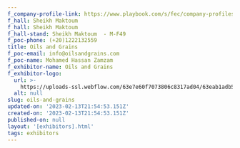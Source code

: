 ```yaml
---
f_company-profile-link: https://www.playbook.com/s/fec/company-profiles
f_hall: Sheikh Maktoum
f_hall: Sheikh Maktoum
f_hall-stand: Sheikh Maktoum  - M-F49
f_poc-phone: (+20)1222132559
title: Oils and Grains
f_poc-email: info@oilsandgrains.com
f_poc-name: Mohamed Hassan Zamzam
f_exhibitor-name: Oils and Grains
f_exhibitor-logo:
  url: >-
    https://uploads-ssl.webflow.com/63e7e60f7073806c8317ad04/63eab1adb5d45c0677778816_YTVhNA.png
  alt: null
slug: oils-and-grains
updated-on: '2023-02-13T21:54:53.151Z'
created-on: '2023-02-13T21:54:53.151Z'
published-on: null
layout: '[exhibitors].html'
tags: exhibitors
---
```



